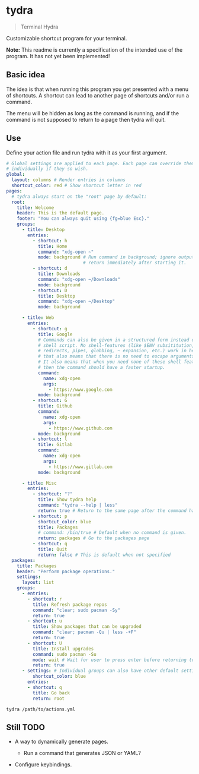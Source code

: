 # tydra

> Terminal Hydra

Customizable shortcut program for your terminal.

**Note:** This readme is currently a specification of the intended use of the
program. It has not yet been implemented!

## Basic idea

The idea is that when running this program you get presented with a menu of
shortcuts. A shortcut can lead to another page of shortcuts and/or run a
command.

The menu will be hidden as long as the command is running, and if the command
is not supposed to return to a page then tydra will quit.

## Use

Define your action file and run tydra with it as your first argument.

```yaml
# Global settings are applied to each page. Each page can override them
# individually if they so wish.
global:
  layout: columns # Render entries in columns
  shortcut_color: red # Show shortcut letter in red
pages:
  # tydra always start on the "root" page by default:
  root:
    title: Welcome
    header: This is the default page.
    footer: "You can always quit using {fg=blue Esc}."
    groups:
      - title: Desktop
        entries:
          - shortcut: h
            title: Home
            command: "xdg-open ~"
            mode: background # Run command in background; ignore output and
                             # return immediately after starting it.
          - shortcut: d
            title: Downloads
            command: "xdg-open ~/Downloads"
            mode: background
          - shortcut: D
            title: Desktop
            command: "xdg-open ~/Desktop"
            mode: background

      - title: Web
        entries:
          - shortcut: g
            title: Google
            # Commands can also be given in a structured form instead of as a
            # shell script. No shell-features (like $ENV subsititution,
            # redirects, pipes, globbing, ~ expansion, etc.) work in here, but
            # that also means that there is no need to escape arguments.
            # It also means that when you need none of these shell features,
            # then the command should have a faster startup.
            command:
              name: xdg-open
              args:
                - https://www.google.com
            mode: background
          - shortcut: G
            title: Github
            command:
              name: xdg-open
              args:
                - https://www.github.com
            mode: background
          - shortcut: l
            title: Gitlab
            command:
              name: xdg-open
              args:
                - https://www.gitlab.com
            mode: background

      - title: Misc
        entries:
          - shortcut: "?"
            title: Show tydra help
            command: "tydra --help | less"
            return: true # Return to the same page after the command has finished.
          - shortcut: p
            shortcut_color: blue
            title: Packages
            # command: /bin/true # Default when no command is given.
            return: packages # Go to the packages page
          - shortcut: q
            title: Quit
            return: false # This is default when not specified
  packages:
    title: Packages
    header: "Perform package operations."
    settings:
      layout: list
    groups:
      - entries:
        - shortcut: r
          title: Refresh package repos
          command: "clear; sudo pacman -Sy"
          return: true
        - shortcut: u
          title: Show packages that can be upgraded
          command: "clear; pacman -Qu | less -+F"
          return: true
        - shortcut: U
          title: Install upgrades
          command: sudo pacman -Su
          mode: wait # Wait for user to press enter before returning to menu
          return: true
      - settings: # Individual groups can also have other default settings
          shortcut_color: blue
        entries:
        - shortcut: q
          title: Go back
          return: root
```

```
tydra /path/to/actions.yml
```

## Still TODO

- A way to dynamically generate pages.
  - Run a command that generates JSON or YAML?

- Configure keybindings.
